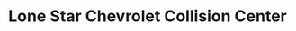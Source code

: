 ---
title: "Lone Star Chevrolet Collision Center"
url: /houston/lone-star-chevrolet-collision-center/
shop: car repair
---